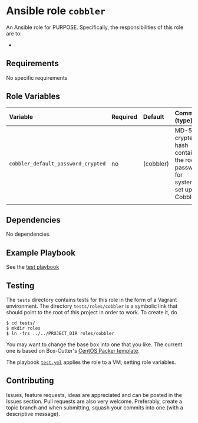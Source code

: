 # Ansible role `cobbler`

An Ansible role for PURPOSE. Specifically, the responsibilities of this role are to:

-

## Requirements

No specific requirements

## Role Variables


| Variable                           | Required | Default   | Comments (type)                                                                |
| :---                               | :---     | :---      | :---                                                                           |
| `cobbler_default_password_crypted` | no       | (cobbler) | MD-5 crypted hash containing the root password for systems set up with Cobbler |
|                                    |          |           |                                                                                |

## Dependencies

No dependencies.

## Example Playbook

See the [test playbook](tests/test.yml)

## Testing

The `tests` directory contains tests for this role in the form of a Vagrant environment. The directory `tests/roles/cobbler` is a symbolic link that should point to the root of this project in order to work. To create it, do

```ShellSession
$ cd tests/
$ mkdir roles
$ ln -frs ../../PROJECT_DIR roles/cobbler
```

You may want to change the base box into one that you like. The current one is based on Box-Cutter's [CentOS Packer template](https://github.com/boxcutter/centos).

The playbook [`test.yml`](tests/test.yml) applies the role to a VM, setting role variables.

## Contributing

Issues, feature requests, ideas are appreciated and can be posted in the Issues section. Pull requests are also very welcome. Preferably, create a topic branch and when submitting, squash your commits into one (with a descriptive message).
